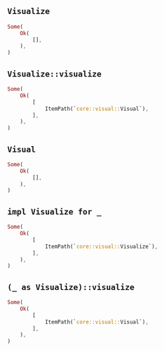 ## `Visualize`

```rust
Some(
    Ok(
        [],
    ),
)
```

## `Visualize::visualize`

```rust
Some(
    Ok(
        [
            ItemPath(`core::visual::Visual`),
        ],
    ),
)
```

## `Visual`

```rust
Some(
    Ok(
        [],
    ),
)
```

## `impl Visualize for _`

```rust
Some(
    Ok(
        [
            ItemPath(`core::visual::Visualize`),
        ],
    ),
)
```

## `(_ as Visualize)::visualize`

```rust
Some(
    Ok(
        [
            ItemPath(`core::visual::Visual`),
        ],
    ),
)
```
